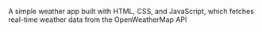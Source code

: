 A simple weather app built with HTML, CSS, and JavaScript, which fetches real-time weather data from the OpenWeatherMap API
